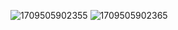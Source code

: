 ![1709505902355](https://github.com/angelojbgama/-estudo-React.Native-lanterna-verde/assets/128947789/2f0fa844-9b54-4bce-bd31-c7d105f21a85)
![1709505902365](https://github.com/angelojbgama/-estudo-React.Native-lanterna-verde/assets/128947789/f690ed08-f04a-4b4b-835a-5407e5c594d2)
